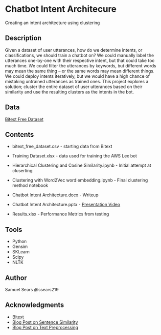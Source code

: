 # Chatbot Intent Architecure

Creating an intent architecture using clustering

## Description

Given a dataset of user utterances, how do we determine intents, or classifications, we should train a chatbot on? We could manually label the utterances one-by-one with their respective intent, but that could take too much time. We could filter the utterances by keywords, but different words may mean the same thing – or the same words may mean different things. We could deploy intents iteratively, but we would have a high chance of mistaking untrained utterances as trained ones. This project explores a solution; cluster the entire dataset of user utterances based on their similarity and use the resulting clusters as the intents in the bot.

## Data

[Bitext Free Dataset](https://blog.bitext.com/free-customer-support-dataset)

## Contents

* bitext_free_dataset.csv - starting data from Bitext
* Training Dataset.xlsx - data used for training the AWS Lex bot

* Hierarchical Clustering and Cosine Similarity.ipynb - Initial attempt at cluserting
* Clustering with Word2Vec word embedding.ipynb - Final clustering method notebook

* Chatbot Intent Architecture.docx - Writeup
* Chatbot Intent Architecture.pptx - [Presentation Video](https://bellevueuniversity-my.sharepoint.com/:v:/g/personal/spsears_my365_bellevue_edu/EaenpwkCqN5PlceQQizEuAoBOU3pcA8SICumRf-IgP_6nw?e=O6jW41)
* Results.xlsx - Performance Metrics from testing

## Tools
* Python
* Gensim
* SKLearn
* Scipy
* NLTK

## Author

Samuel Sears @ssears219

## Acknowledgments

* [Bitext](https://www.bitext.com/)
* [Blog Post on Sentence Similarity](https://towardsdatascience.com/cutting-edge-semantic-search-and-sentence-similarity-53380328c655)
* [Blog Post on Text Preprocessing](https://medium.com/@datamonsters/text-preprocessing-in-python-steps-tools-and-examples-bf025f872908)
